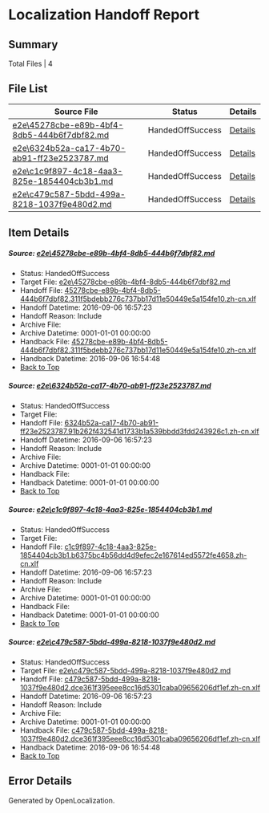 # <a name='report-top'></a> Localization Handoff Report

## Summary
 Total Files | 4

## File List
 Source File | Status | Details 
 ----------- | ------ | ------- 
 [e2e\45278cbe-e89b-4bf4-8db5-444b6f7dbf82.md](https://github.com/OpenLocalizationTestOrg/ol-test0/blob/4fcbc675171f7e4bac706b9ae590f5e025145601/e2e/45278cbe-e89b-4bf4-8db5-444b6f7dbf82.md) | HandedOffSuccess | [Details](#a54ea5b73a1fa93e1a91ff6454876fc41687bfed1)
 [e2e\6324b52a-ca17-4b70-ab91-ff23e2523787.md](https://github.com/OpenLocalizationTestOrg/ol-test0/blob/d902c3e768aff873d7994e30106ea33a07b6ae49/e2e/6324b52a-ca17-4b70-ab91-ff23e2523787.md) | HandedOffSuccess | [Details](#c44b86c1756e8a278f645230783fb87c00d27e9a2)
 [e2e\c1c9f897-4c18-4aa3-825e-1854404cb3b1.md](https://github.com/OpenLocalizationTestOrg/ol-test0/blob/7994301a6c9a984fb209bdd82d1c3aa504a6a48a/e2e/c1c9f897-4c18-4aa3-825e-1854404cb3b1.md) | HandedOffSuccess | [Details](#92fff06377cc61b536c1427cd57f7dc08d4fb7d94)
 [e2e\c479c587-5bdd-499a-8218-1037f9e480d2.md](https://github.com/OpenLocalizationTestOrg/ol-test0/blob/4fcbc675171f7e4bac706b9ae590f5e025145601/e2e/c479c587-5bdd-499a-8218-1037f9e480d2.md) | HandedOffSuccess | [Details](#747bbda8da3ca41468264b44dfa3bd2dd235ab995)

## Item Details
##### <a name='a54ea5b73a1fa93e1a91ff6454876fc41687bfed1'></a> Source: [e2e\45278cbe-e89b-4bf4-8db5-444b6f7dbf82.md](https://github.com/OpenLocalizationTestOrg/ol-test0/blob/4fcbc675171f7e4bac706b9ae590f5e025145601/e2e/45278cbe-e89b-4bf4-8db5-444b6f7dbf82.md)
* Status: HandedOffSuccess
* Target File: [e2e\45278cbe-e89b-4bf4-8db5-444b6f7dbf82.md](https://github.com/OpenLocalizationTestOrg/ol-test0-zhcn/blob/0a72d3b799f1ab0a9970fcbf98d92d8fa935d263/e2e/45278cbe-e89b-4bf4-8db5-444b6f7dbf82.md)
* Handoff File: [45278cbe-e89b-4bf4-8db5-444b6f7dbf82.311f5bdebb276c737bb17d11e50449e5a154fe10.zh-cn.xlf](https://github.com/OpenLocalizationTestOrg/ol-test0-handoff/blob/9c05a9519ffe71b88c87824e4446238161faa772/ol-handoff/OpenLocalizationTestOrg/ol-test0-zhcn/ci/ht/45278cbe-e89b-4bf4-8db5-444b6f7dbf82.311f5bdebb276c737bb17d11e50449e5a154fe10.zh-cn.xlf)
* Handoff Datetime: 2016-09-06 16:57:23
* Handoff Reason: Include
* Archive File: 
* Archive Datetime: 0001-01-01 00:00:00
* Handback File: [45278cbe-e89b-4bf4-8db5-444b6f7dbf82.311f5bdebb276c737bb17d11e50449e5a154fe10.zh-cn.xlf](https://github.com/OpenLocalizationTestOrg/ol-test0-handback/blob/23331c0aeec662f4098327a06d9ad6664aa32aac/ol-handback/OpenLocalizationTestOrg/ol-test0-zhcn/ci/high/45278cbe-e89b-4bf4-8db5-444b6f7dbf82.311f5bdebb276c737bb17d11e50449e5a154fe10.zh-cn.xlf)
* Handback Datetime: 2016-09-06 16:54:48
* [Back to Top](#report-top)

##### <a name='c44b86c1756e8a278f645230783fb87c00d27e9a2'></a> Source: [e2e\6324b52a-ca17-4b70-ab91-ff23e2523787.md](https://github.com/OpenLocalizationTestOrg/ol-test0/blob/d902c3e768aff873d7994e30106ea33a07b6ae49/e2e/6324b52a-ca17-4b70-ab91-ff23e2523787.md)
* Status: HandedOffSuccess
* Target File: 
* Handoff File: [6324b52a-ca17-4b70-ab91-ff23e2523787.91b262f432541d1733b1a539bbdd3fdd243926c1.zh-cn.xlf](https://github.com/OpenLocalizationTestOrg/ol-test0-handoff/blob/9c05a9519ffe71b88c87824e4446238161faa772/ol-handoff/OpenLocalizationTestOrg/ol-test0-zhcn/ci/ht/6324b52a-ca17-4b70-ab91-ff23e2523787.91b262f432541d1733b1a539bbdd3fdd243926c1.zh-cn.xlf)
* Handoff Datetime: 2016-09-06 16:57:23
* Handoff Reason: Include
* Archive File: 
* Archive Datetime: 0001-01-01 00:00:00
* Handback File: 
* Handback Datetime: 0001-01-01 00:00:00
* [Back to Top](#report-top)

##### <a name='92fff06377cc61b536c1427cd57f7dc08d4fb7d94'></a> Source: [e2e\c1c9f897-4c18-4aa3-825e-1854404cb3b1.md](https://github.com/OpenLocalizationTestOrg/ol-test0/blob/7994301a6c9a984fb209bdd82d1c3aa504a6a48a/e2e/c1c9f897-4c18-4aa3-825e-1854404cb3b1.md)
* Status: HandedOffSuccess
* Target File: 
* Handoff File: [c1c9f897-4c18-4aa3-825e-1854404cb3b1.b6375bc4b56dd4d9efec2e167614ed5572fe4658.zh-cn.xlf](https://github.com/OpenLocalizationTestOrg/ol-test0-handoff/blob/9c05a9519ffe71b88c87824e4446238161faa772/ol-handoff/OpenLocalizationTestOrg/ol-test0-zhcn/ci/ht/c1c9f897-4c18-4aa3-825e-1854404cb3b1.b6375bc4b56dd4d9efec2e167614ed5572fe4658.zh-cn.xlf)
* Handoff Datetime: 2016-09-06 16:57:23
* Handoff Reason: Include
* Archive File: 
* Archive Datetime: 0001-01-01 00:00:00
* Handback File: 
* Handback Datetime: 0001-01-01 00:00:00
* [Back to Top](#report-top)

##### <a name='747bbda8da3ca41468264b44dfa3bd2dd235ab995'></a> Source: [e2e\c479c587-5bdd-499a-8218-1037f9e480d2.md](https://github.com/OpenLocalizationTestOrg/ol-test0/blob/4fcbc675171f7e4bac706b9ae590f5e025145601/e2e/c479c587-5bdd-499a-8218-1037f9e480d2.md)
* Status: HandedOffSuccess
* Target File: [e2e\c479c587-5bdd-499a-8218-1037f9e480d2.md](https://github.com/OpenLocalizationTestOrg/ol-test0-zhcn/blob/0a72d3b799f1ab0a9970fcbf98d92d8fa935d263/e2e/c479c587-5bdd-499a-8218-1037f9e480d2.md)
* Handoff File: [c479c587-5bdd-499a-8218-1037f9e480d2.dce361f395eee8cc16d5301caba09656206df1ef.zh-cn.xlf](https://github.com/OpenLocalizationTestOrg/ol-test0-handoff/blob/9c05a9519ffe71b88c87824e4446238161faa772/ol-handoff/OpenLocalizationTestOrg/ol-test0-zhcn/ci/ht/c479c587-5bdd-499a-8218-1037f9e480d2.dce361f395eee8cc16d5301caba09656206df1ef.zh-cn.xlf)
* Handoff Datetime: 2016-09-06 16:57:23
* Handoff Reason: Include
* Archive File: 
* Archive Datetime: 0001-01-01 00:00:00
* Handback File: [c479c587-5bdd-499a-8218-1037f9e480d2.dce361f395eee8cc16d5301caba09656206df1ef.zh-cn.xlf](https://github.com/OpenLocalizationTestOrg/ol-test0-handback/blob/23331c0aeec662f4098327a06d9ad6664aa32aac/ol-handback/OpenLocalizationTestOrg/ol-test0-zhcn/ci/high/c479c587-5bdd-499a-8218-1037f9e480d2.dce361f395eee8cc16d5301caba09656206df1ef.zh-cn.xlf)
* Handback Datetime: 2016-09-06 16:54:48
* [Back to Top](#report-top)


## Error Details

Generated by OpenLocalization.
